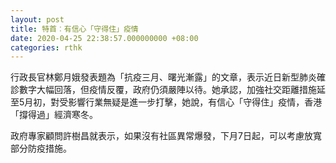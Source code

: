 ```yaml
---
layout: post
title: 特首︰有信心「守得住」疫情　
date: 2020-04-25 22:38:57.000000000 +08:00
categories: rthk
---
```


行政長官林鄭月娥發表題為「抗疫三月、曙光漸露」的文章，表示近日新型肺炎確診數字大幅回落，但疫情反覆，政府仍須嚴陣以待。她承認，加強社交距離措施延至5月初，對受影響行業無疑是進一步打擊，她說，有信心「守得住」疫情，香港「撐得過」經濟寒冬。

政府專家顧問許樹昌就表示，如果沒有社區異常爆發，下月7日起，可以考慮放寬部分防疫措施。
